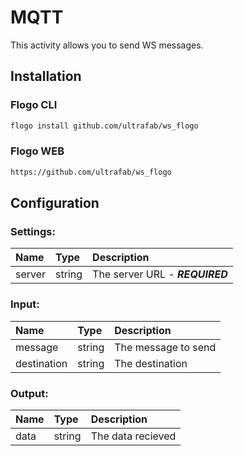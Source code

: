 <!--
title: MQTT
weight: 4705
-->
# MQTT
This activity allows you to send WS messages.

## Installation

### Flogo CLI
```bash
flogo install github.com/ultrafab/ws_flogo
```

### Flogo WEB
```bash
https://github.com/ultrafab/ws_flogo
```

## Configuration

### Settings:
| Name         | Type   | Description
| :---         | :---   | :---
| server       | string | The server URL - ***REQUIRED***

### Input:

| Name        | Type   | Description
| :---        | :---   | :---
| message     | string | The message to send  
| destination | string | The destination

### Output:

| Name  | Type   | Description
| :---  | :---   | :---
| data  | string | The data recieved
